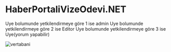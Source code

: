 # HaberPortaliVizeOdevi.NET

Uye bolumunde yetkilendirmeye göre 1 ise admin 
Uye bolumunde yetkilendirmeye göre 2 ise Editor
Uye bolumunde yetkilendirmeye göre 3 ise Uye(yorum yapabilir)

![vertabani](https://user-images.githubusercontent.com/104323811/236675959-5278394d-99ec-4738-8717-a0c6d55692fc.png)


